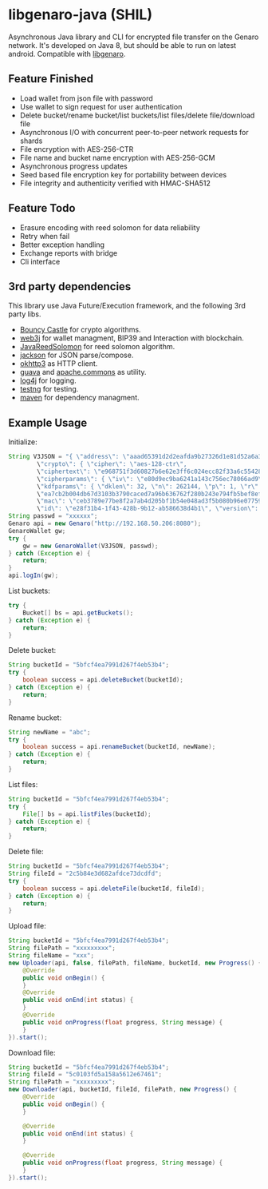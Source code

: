 # libgenaro-java (SHIL)

Asynchronous Java library and CLI for encrypted file transfer on the Genaro network. It's developed on Java 8, but should be able to run on latest android. Compatible with [libgenaro](https://github.com/GenaroNetwork/libgenaro).

## Feature Finished

- Load wallet from json file with password
- Use wallet to sign request for user authentication
- Delete bucket/rename bucket/list buckets/list files/delete file/download file
- Asynchronous I/O with concurrent peer-to-peer network requests for shards
- File encryption with AES-256-CTR
- File name and bucket name encryption with AES-256-GCM
- Asynchronous progress updates
- Seed based file encryption key for portability between devices
- File integrity and authenticity verified with HMAC-SHA512

## Feature Todo

- Erasure encoding with reed solomon for data reliability
- Retry when fail
- Better exception handling
- Exchange reports with bridge
- Cli interface

## 3rd party dependencies

This library use Java Future/Execution framework, and the following 3rd party libs.

- [Bouncy Castle](https://www.bouncycastle.org/java.html) for crypto algorithms.
- [web3j](https://github.com/web3j/web3j) for wallet managment, BIP39 and Interaction with blockchain.
- [JavaReedSolomon](https://github.com/Backblaze/JavaReedSolomon) for reed solomon algorithm.
- [jackson](https://github.com/FasterXML/jackson) for JSON parse/compose.
- [okhttp3](https://github.com/square/okhttp) as HTTP client.
- [guava](https://github.com/google/guava) and [apache.commons](https://commons.apache.org/) as utility.
- [log4j](https://logging.apache.org/log4j) for logging.
- [testng](https://testng.org/doc/index.html) for testing.
- [maven](https://maven.apache.org/) for dependency managment.

## Example Usage

Initialize:

```java
String V3JSON = "{ \"address\": \"aaad65391d2d2eafda9b27326d1e81d52a6a3dc8\",
        \"crypto\": { \"cipher\": \"aes-128-ctr\",
        \"ciphertext\": \"e968751f3d60827b6e62e3ff6c024ecc82f33a6c55428be33249c83edba444ca\",
        \"cipherparams\": { \"iv\": \"e80d9ec9ba6241a143c756ec78066ad9\" }, \"kdf\": \"scrypt\",
        \"kdfparams\": { \"dklen\": 32, \"n\": 262144, \"p\": 1, \"r\": 8, \"salt\":
        \"ea7cb2b004db67d3103b3790caced7a96b636762f280b243e794fb5bef8ef74b\" },
        \"mac\": \"ceb3789e77be8f2a7ab4d205bf1b54e048ad3f5b080b96e07759de7442e050d2\" },
        \"id\": \"e28f31b4-1f43-428b-9b12-ab586638d4b1\", \"version\": 3 }";
String passwd = "xxxxxx";
Genaro api = new Genaro("http://192.168.50.206:8080");
GenaroWallet gw;
try {
    gw = new GenaroWallet(V3JSON, passwd);
} catch (Exception e) {
    return;
}
api.logIn(gw);
```

List buckets:

```java
try {
    Bucket[] bs = api.getBuckets();
} catch (Exception e) {
    return;
}
```

Delete bucket:

```java
String bucketId = "5bfcf4ea7991d267f4eb53b4";
try {
    boolean success = api.deleteBucket(bucketId);
} catch (Exception e) {
    return;
}
```

Rename bucket:

```java
String newName = "abc";
try {
    boolean success = api.renameBucket(bucketId, newName);
} catch (Exception e) {
    return;
}
```

List files:

```java
String bucketId = "5bfcf4ea7991d267f4eb53b4";
try {
    File[] bs = api.listFiles(bucketId);
} catch (Exception e) {
    return;
}
```

Delete file:

```java
String bucketId = "5bfcf4ea7991d267f4eb53b4";
String fileId = "2c5b84e3d682afdce73dcdfd";
try {
    boolean success = api.deleteFile(bucketId, fileId);
} catch (Exception e) {
    return;
}
```

Upload file:

```java
String bucketId = "5bfcf4ea7991d267f4eb53b4";
String filePath = "xxxxxxxxx";
String fileName = "xxx";
new Uploader(api, false, filePath, fileName, bucketId, new Progress() {
    @Override
    public void onBegin() {
    }
    @Override
    public void onEnd(int status) {
    }
    @Override
    public void onProgress(float progress, String message) {
    }
}).start();
```

Download file:

```java
String bucketId = "5bfcf4ea7991d267f4eb53b4";
String fileId = "5c0103fd5a158a5612e67461";
String filePath = "xxxxxxxxx";
new Downloader(api, bucketId, fileId, filePath, new Progress() {
    @Override
    public void onBegin() {
    }

    @Override
    public void onEnd(int status) {
    }

    @Override
    public void onProgress(float progress, String message) {
    }
}).start();
```
